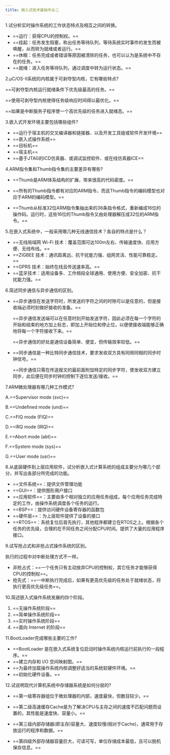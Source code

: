 ```yaml
---
title: 嵌入式技术基础作业二
---
```


1.试分析实时操作系统的工作状态特点及相互之间的转换。

- ==运行：获得CPU的控制权。==
- ==挂起：任务发生阻塞，称出任务等待队列，等待系统实时事件的发生而被唤醒，从而转为就绪或者运行。==
- ==休眠：任务完成或者错误等原因被清除的任务，也可以认为是系统中不存在的任务。==
- ==就绪：进入任务等待队列，通过调度中转为运行状态。==



2.μC/OS-Ⅱ系统的内核属于可剥夺型内核，它有哪些特点?

==可剥夺型内核运行就绪条件下优先级最高的任务。==

==使用可剥夺型内核使得任务级响应时间得以最优化。==

==如果是中断服务子程序使一个高优先级的任务进入就绪态。==



3.嵌入式开发环境主要包括哪些组件?

- ==运行于宿主机的交叉编译器和链接器、以及开发工具链或软件开发环境==
- ==嵌入式操作系统==
- ==目标机==
- ==宿主机==
- ==基于JTAG的ICD仿真器、或调试监控软件、或在线仿真器ICE==



4.ARM指令集和Thumb指令集的主要差异有哪些?  

- ==Thumb是ARM体系结构的扩展，带来很高的代码密度。==

- ==所有的Thumb指令都有对应的ARM指令，而且Thumb指令的编码模型也对应于ARM的编码模型。==
- ==Thumb从标准32位ARM指令集抽出来的36条指令格式，重新编成16位的操作码。运行时，这些16位的Thumb指令又由处理器解压成32位的ARM指令。==



5.在嵌入式系统中，一般采用哪几种无线通信技术？各自的特点是什么？

- ==无线局域网 Wi-Fi 技术：覆盖范围可达100m左右、传输速度快、应用方便、无线布线。==
- ==ZIGBEE 技术：通讯距离远、抗干扰能力强、组网灵活、性能可靠稳定。==
- ==GPRS 技术：始终在线且传送速率高。==
- ==蓝牙技术：适用设备多、工作频段全球通用、使用方便、安全加密、抗干扰能力强。==



6.简述同步通信与异步通信的区别。

- ==异步通信在发送字符时，所发送的字符之间的时隙可以是任意的，但是接收端必须时刻做好接收的准备。==

  ==异步通信发送端可以在任意时刻开始发送字符，因此必须在每一个字符的开始和结束的地方加上标志，即加上开始位和停止位，以便使接收端能够正确地将每一个字符接收下来。==

  ==异步通信的好处是通信设备简单、便宜，但传输效率较低。==

- ==同步通信是一种比特同步通信技术，要求发收双方具有同频同相的同步时钟信号。==

  ==同步通信只需在传送报文的最前面附加特定的同步字符，使发收双方建立同步，此后便在同步时钟的控制下逐位发送/接收。==



7.ARM微处理器有哪几种工作模式?  

A.==Supervisor mode (svc)==

B.==Undefined mode (und)==

C.==FIQ mode (FIQ)==

D.==IRQ mode (IRQ)==

E.==Abort mode (abt)==

F.==System mode (sys)==

G.==User mode (usr)==



8.从底层硬件到上层应用软件，试分析嵌入式计算系统的组成主要分为哪几个部分，并写出各部分所完成的功能。

- ==文件系统==：提供文件管理功能
- ==GUI==：提供图形用户接口
- ==应用软件==：主要由多个相对独立的应用任务组成，每个应用任务完成特定的工作，由操作系统调度各个任务的运行。 
- ==BSP==：提供访问硬件设备寄存器的函数包
- ==硬件层==：为上层软件提供了设备的接口
- ==RTOS==：系统复位后首先执行，其他程序都建立在RTOS之上。根据各个任务的优先级，合理的在不同任务之间分配CPU时间。提供了大量的应用程序接口。

 

9.试写抢占式和非抢占式操作系统的区别。  

执行的过程中对中断处理方式不一样。

- 非抢占式：==一个任务只有主动放弃CPU的控制权，其它任务才能够获得CPU的控制权==。
- 抢先式：==一中断执行完成后，如果有更高优先级的任务处于就绪状态，将执行更高优先级任务==。



10.简述嵌入式操作系统发展的四个阶段。  

1. ==无操作系统阶段==
2. ==简单操作系统阶段==
3. ==实时操作系统阶段==
4. ==面向 Internet 的阶段==



11.BootLoader完成哪些主要的工作?  

- ==BootLoader 是在嵌入式系统复位启动时操作系统内核运行前执行的一段程序。==
- ==建立内存和 I/O 空间映射图。==
- ==为最终加载操作系统内核调整好适当的系统软硬件环境。==
- ==初始化硬件设备。==

 

12.试说明现代计算机系统中存储器系统是如何分层的?

- ==第一级寄存器组位于微处理器的内部，速度最快，但数目较少。==

- ==第二级高速缓存Cache是为了解决CPU与主存之间的速度不匹配问题而设置的，其性能是速度快、容量小。==

- ==第三级内部存储器(即主存)容量大、速度较慢(相对于Cache)，通常用于存放运行的程序和数据。==

- ==第四级外部存储器容量巨大，可读可写，单位存储成本最低，且可以脱机保存信息。==



